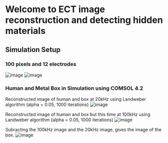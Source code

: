 # Welcome to ECT image reconstruction and detecting hidden materials

## Simulation Setup

### 100 pixels and 12 electrodes

![image](https://user-images.githubusercontent.com/5483365/31868410-7a73085c-b76c-11e7-91d1-8485b4cd71d6.png)
![image](https://user-images.githubusercontent.com/5483365/31868414-885bf028-b76c-11e7-908f-6eec18c85fbe.png)

### Human and Metal Box in Simulation using COMSOL 4.2

Reconstructed image of human and box at 20kHz using Landweber algorithm (alpha = 0.05, 1000 iterations)
![image](https://user-images.githubusercontent.com/5483365/31868393-48f0f4ce-b76c-11e7-9da8-45dd632f0b83.png)

Reconstructed image of human and box but this time at 100kHz using Landweber algorithm (alpha = 0.05, 1000 iterations)
![image](https://user-images.githubusercontent.com/5483365/31868611-eb37d20a-b76e-11e7-8f59-0d5163542d7d.png)

Subracting the 100kHz image and the 20kHz image, gives the image of the box.
![image](https://user-images.githubusercontent.com/5483365/31868617-fa00e3d0-b76e-11e7-8d9c-400a3695e56c.png)

